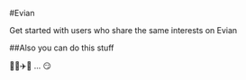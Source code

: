 #Evian

Get started with users who share the same interests on Evian


##Also you can do this stuff

:couple_with_heart::kiss::airplane::wc: ...
 :smirk:
